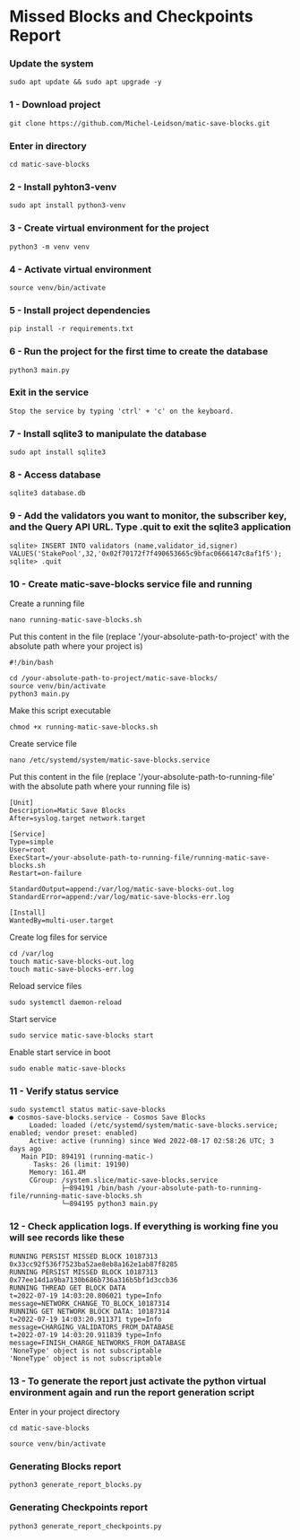 #  Missed Blocks and Checkpoints Report

### Update the system

```
sudo apt update && sudo apt upgrade -y
```
### 1 - Download project

```
git clone https://github.com/Michel-Leidson/matic-save-blocks.git
```

### Enter in directory
```
cd matic-save-blocks
```
### 2 - Install pyhton3-venv

```
sudo apt install python3-venv
```
### 3 - Create virtual environment for the project

```
python3 -m venv venv
```

### 4 - Activate virtual environment

```
source venv/bin/activate
```

### 5 - Install project dependencies

```
pip install -r requirements.txt
```

### 6 - Run the project for the first time to create the database

```
python3 main.py
```

### Exit in the service
```
Stop the service by typing 'ctrl' + 'c' on the keyboard.
```
### 7 - Install sqlite3 to manipulate the database

```
sudo apt install sqlite3
```

### 8 - Access database

```
sqlite3 database.db
```

### 9 - Add the validators you want to monitor, the subscriber key, and the Query API URL. Type .quit to exit the sqlite3 application

```
sqlite> INSERT INTO validators (name,validator_id,signer) VALUES('StakePool',32,'0x02f70172f7f490653665c9bfac0666147c8af1f5');
sqlite> .quit
```
### 10 - Create matic-save-blocks service file and running

Create a running file

```
nano running-matic-save-blocks.sh
```

Put this content in the file (replace '/your-absolute-path-to-project' with the absolute path where your project is)

```
#!/bin/bash

cd /your-absolute-path-to-project/matic-save-blocks/
source venv/bin/activate
python3 main.py
```

Make this script executable

```
chmod +x running-matic-save-blocks.sh
```
Create service file

```
nano /etc/systemd/system/matic-save-blocks.service
```

Put this content in the file (replace '/your-absolute-path-to-running-file' with the absolute path where your running file is)

```
[Unit]
Description=Matic Save Blocks
After=syslog.target network.target

[Service]
Type=simple
User=root
ExecStart=/your-absolute-path-to-running-file/running-matic-save-blocks.sh
Restart=on-failure

StandardOutput=append:/var/log/matic-save-blocks-out.log
StandardError=append:/var/log/matic-save-blocks-err.log

[Install]
WantedBy=multi-user.target
```

Create log files for service

```
cd /var/log
touch matic-save-blocks-out.log
touch matic-save-blocks-err.log
```

Reload service files

```
sudo systemctl daemon-reload
```

Start service

```
sudo service matic-save-blocks start
```

Enable start service in boot

```
sudo enable matic-save-blocks
```
### 11 - Verify status service

```
sudo systemctl status matic-save-blocks
● cosmos-save-blocks.service - Cosmos Save Blocks
     Loaded: loaded (/etc/systemd/system/matic-save-blocks.service; enabled; vendor preset: enabled)
     Active: active (running) since Wed 2022-08-17 02:58:26 UTC; 3 days ago
   Main PID: 894191 (running-matic-)
      Tasks: 26 (limit: 19190)
     Memory: 161.4M
     CGroup: /system.slice/matic-save-blocks.service
             ├─894191 /bin/bash /your-absolute-path-to-running-file/running-matic-save-blocks.sh
             └─894195 python3 main.py
```

### 12 - Check application logs. If everything is working fine you will see records like these
```
RUNNING PERSIST MISSED BLOCK 10187313 0x33cc92f536f7523ba52ae8eb8a162e1ab87f8285
RUNNING PERSIST MISSED BLOCK 10187313 0x77ee14d1a9ba7130b686b736a316b5bf1d3ccb36
RUNNING THREAD GET BLOCK DATA
t=2022-07-19 14:03:20.806021 type=Info message=NETWORK_CHANGE_TO_BLOCK_10187314
RUNNING GET NETWORK BLOCK DATA: 10187314
t=2022-07-19 14:03:20.911371 type=Info message=CHARGING_VALIDATORS_FROM_DATABASE
t=2022-07-19 14:03:20.911839 type=Info message=FINISH_CHARGE_NETWORKS_FROM_DATABASE
'NoneType' object is not subscriptable
'NoneType' object is not subscriptable
```

### 13 - To generate the report just activate the python virtual environment again and run the report generation script

Enter in your project directory

```
cd matic-save-blocks
```
```
source venv/bin/activate
```
### Generating Blocks report
```
python3 generate_report_blocks.py
```
### Generating Checkpoints report
```
python3 generate_report_checkpoints.py
```
